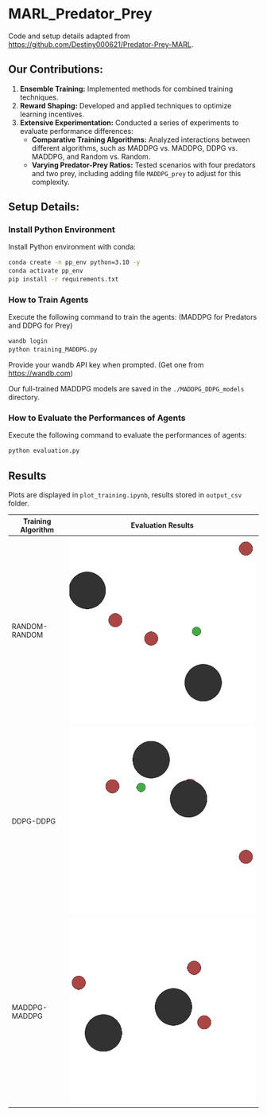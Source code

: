 # MARL_Predator_Prey

Code and setup details adapted from https://github.com/Destiny000621/Predator-Prey-MARL. 


## Our Contributions:
1. **Ensemble Training:** Implemented methods for combined training techniques.
2. **Reward Shaping:** Developed and applied techniques to optimize learning incentives.
3. **Extensive Experimentation:** Conducted a series of experiments to evaluate performance differences:
   - **Comparative Training Algorithms:** Analyzed interactions between different algorithms, such as MADDPG vs. MADDPG, DDPG vs. MADDPG, and Random vs. Random.
   - **Varying Predator-Prey Ratios:** Tested scenarios with four predators and two prey, including adding file `MADDPG_prey` to adjust for this complexity.

## Setup Details:

### Install Python Environment

Install Python environment with conda:

```bash
conda create -n pp_env python=3.10 -y
conda activate pp_env
pip install -r requirements.txt
```

### How to Train Agents

Execute the following command to train the agents: (MADDPG for Predators and DDPG for Prey)

```bash
wandb login
python training_MADDPG.py
```

Provide your wandb API key when prompted. (Get one from https://wandb.com)

Our full-trained MADDPG models are saved in the `./MADDPG_DDPG_models` directory.

### How to Evaluate the Performances of Agents

Execute the following command to evaluate the performances of agents:

```bash
python evaluation.py
```

## Results
Plots are displayed in `plot_training.ipynb`, results stored in `output_csv` folder.

| Training Algorithm | Evaluation Results                                   |
|------------------|--------------------------------------------------------|
| RANDOM-RANDOM        | ![!\[Alt text\](res_gif/out16.gif) ](res_gif/out32.gif) |
| DDPG-DDPG        | ![Alt text](res_gif/out16.gif)  |
| MADDPG-MADDPG      |![<img src="evaluate/DDPG_evaluate.gif" width="500"/>  ](res_gif/out3_slow.gif)  |
